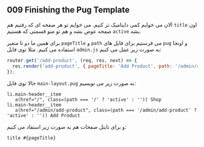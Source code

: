 ## 009 Finishing the Pug Template
الان می خوایم کمی داینامیک تر کنیم. می خوایم تو هر صفحه ای که رفتیم هم `title` اون صفحه عوض بشه و هم تو منو قسمتی که هستیم `active` بشه.

برای همین ما دو تا متغیر `pageTitle` و `path` می فرستیم برای فایل های `pug` و اونجا استفاده می کنیم. مثلا توی فایل `admin.js` به صورت زیر عمل می کنیم:
```js
router.get('/add-product', (req, res, next) => {
  res.render('add-product', { pageTitle: 'Add Product', path: '/admin/add-product' });
});

```
حالا توی فایل `main-layout.pug` به صورت زیر می نویسیم:
```pug
li.main-header__item
   a(href="/", class=(path === '/' ? 'active' : '')) Shop
li.main-header__item
   a(href="/admin/add-product", class=(path === '/admin/add-product' ? 'active' : '')) Add Product
 ```
 و برای تایتل صفحات هم به صورت زیر استفاد می کنیم:
 ```pug
 title #{pageTitle}
 ```

